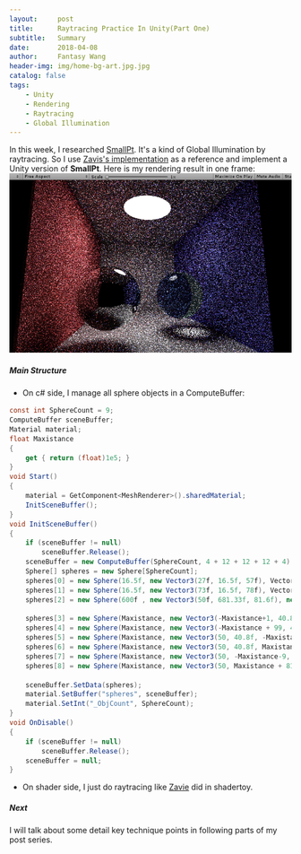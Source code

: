 ```yaml
---
layout:     post
title:      Raytracing Practice In Unity(Part One)
subtitle:   Summary
date:       2018-04-08
author:     Fantasy Wang
header-img: img/home-bg-art.jpg.jpg
catalog: false
tags:
    - Unity
    - Rendering
    - Raytracing
    - Global Illumination
---
```

In this week, I researched [SmallPt](http://www.kevinbeason.com/smallpt/). It's a kind of Global Illumination by raytracing. So I use [Zavis's implementation](https://www.shadertoy.com/view/4sfGDB) as a reference and implement a Unity version of **SmallPt**. 
Here is my rendering result in one frame:
![RayTracing Result](/img/PostsImg/RayTracing/RayTracing.png)

##### Main Structure 
- On c# side, I manage all sphere objects in a ComputeBuffer:
```csharp
const int SphereCount = 9;
ComputeBuffer sceneBuffer;
Material material;
float Maxistance
{
    get { return (float)1e5; }
}
void Start()
{
    material = GetComponent<MeshRenderer>().sharedMaterial;
    InitSceneBuffer();
}
void InitSceneBuffer()
{
    if (sceneBuffer != null)
        sceneBuffer.Release();
    sceneBuffer = new ComputeBuffer(SphereCount, 4 + 12 + 12 + 12 + 4);
    Sphere[] spheres = new Sphere[SphereCount];
    spheres[0] = new Sphere(16.5f, new Vector3(27f, 16.5f, 57f), Vector3.zero, new Vector3(1,1,1), 1);
    spheres[1] = new Sphere(16.5f, new Vector3(73f, 16.5f, 78f), Vector3.zero, new Vector3(0.7f, 1f, 0.9f), 2);
    spheres[2] = new Sphere(600f , new Vector3(50f, 681.33f, 81.6f), new Vector3(12,12,12), Vector3.zero, 0);

    spheres[3] = new Sphere(Maxistance, new Vector3(-Maxistance+1, 40.8f, 81.6f), Vector3.zero, new Vector3(0.75f, 0.25f, 0.25f), 0);
    spheres[4] = new Sphere(Maxistance, new Vector3(-Maxistance + 99, 40.8f, 81.6f), Vector3.zero, new Vector3(0.25f, 0.25f, 0.75f), 0);
    spheres[5] = new Sphere(Maxistance, new Vector3(50, 40.8f, -Maxistance), Vector3.zero, new Vector3(0f, 0f, 0f), 0);
    spheres[6] = new Sphere(Maxistance, new Vector3(50, 40.8f, Maxistance + 170), Vector3.zero, new Vector3(0.75f, 0.75f, 0.75f), 0);
    spheres[7] = new Sphere(Maxistance, new Vector3(50, -Maxistance-9, 81.6f), Vector3.zero, new Vector3(0.75f, 0.75f, 0.75f), 0);
    spheres[8] = new Sphere(Maxistance, new Vector3(50, Maxistance + 81.6f, 81.6f), Vector3.zero, new Vector3(0.75f, 0.75f, 0.75f), 0);

    sceneBuffer.SetData(spheres);
    material.SetBuffer("spheres", sceneBuffer);
    material.SetInt("_ObjCount", SphereCount);
}
void OnDisable()
{
    if (sceneBuffer != null)
        sceneBuffer.Release();
    sceneBuffer = null;
}
```
- On shader side, I just do raytracing like [Zavie](https://www.shadertoy.com/view/4sfGDB) did in shadertoy.
##### Next
I will talk about some detail key technique points in following parts of my post series.